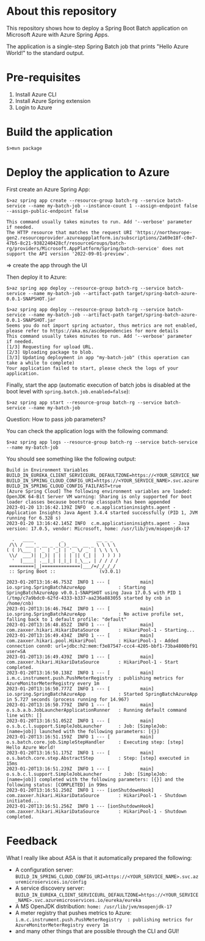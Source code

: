 # About this repository

This repository shows how to deploy a Spring Boot Batch application on Microsoft Azure with Azure Spring Apps.

The application is a single-step Spring Batch job that prints "Hello Azure World!" to the standard output.

# Pre-requisites

1. Install Azure CLI
2. Install Azure Spring extension
3. Login to Azure

# Build the application

```
$>mvn package
```

# Deploy the application to Azure

First create an Azure Spring App:

```
$>az spring app create --resource-group batch-rg --service batch-service --name my-batch-job --instance-count 1 --assign-endpoint false --assign-public-endpoint false
```

```
This command usually takes minutes to run. Add '--verbose' parameter if needed.
The HTTP resource that matches the request URI 'https://northeurope-gen2.resourceprovider.azureappplatform.io/subscriptions/2a69e18f-c0e7-47b5-8c21-9382240428cf/resourceGroups/batch-rg/providers/Microsoft.AppPlatform/Spring/batch-service' does not support the API version '2022-09-01-preview'.
```

=> create the app through the UI

Then deploy it to Azure:

```
$>az spring app deploy --resource-group batch-rg --service batch-service --name my-batch-job --artifact-path target/spring-batch-azure-0.0.1-SNAPSHOT.jar
```

```
$>az spring app deploy --resource-group batch-rg --service batch-service --name my-batch-job --artifact-path target/spring-batch-azure-0.0.1-SNAPSHOT.jar
Seems you do not import spring actuator, thus metrics are not enabled, please refer to https://aka.ms/ascdependencies for more details
This command usually takes minutes to run. Add '--verbose' parameter if needed.
[1/3] Requesting for upload URL.
[2/3] Uploading package to blob.
[3/3] Updating deployment in app "my-batch-job" (this operation can take a while to complete)
Your application failed to start, please check the logs of your application.
```

Finally, start the app (automatic execution of batch jobs is disabled at the boot level with `spring.batch.job.enabled=false`):

```
$>az spring app start --resource-group batch-rg --service batch-service --name my-batch-job
```

Question: How to pass job parameters?

You can check the application logs with the following command:

```
$>az spring app logs --resource-group batch-rg --service batch-service --name my-batch-job
```

You should see something like the following output:

```
Build in Environment Variables
BUILD_IN_EUREKA_CLIENT_SERVICEURL_DEFAULTZONE=https://<YOUR_SERVICE_NAME>.svc.azuremicroservices.io/eureka/eureka
BUILD_IN_SPRING_CLOUD_CONFIG_URI=https://<YOUR_SERVICE_NAME>.svc.azuremicroservices.io/config
BUILD_IN_SPRING_CLOUD_CONFIG_FAILFAST=true
[Azure Spring Cloud] The following environment variables are loaded:
OpenJDK 64-Bit Server VM warning: Sharing is only supported for boot loader classes because bootstrap classpath has been appended
2023-01-20 13:16:42.139Z INFO  c.m.applicationinsights.agent - Application Insights Java Agent 3.4.4 started successfully (PID 1, JVM running for 6.328 s)
2023-01-20 13:16:42.145Z INFO  c.m.applicationinsights.agent - Java version: 17.0.5, vendor: Microsoft, home: /usr/lib/jvm/msopenjdk-17

  .   ____          _            __ _ _
 /\\ / ___'_ __ _ _(_)_ __  __ _ \ \ \ \
( ( )\___ | '_ | '_| | '_ \/ _` | \ \ \ \
 \\/  ___)| |_)| | | | | || (_| |  ) ) ) )
  '  |____| .__|_| |_|_| |_\__, | / / / /
 =========|_|==============|___/=/_/_/_/
 :: Spring Boot ::                (v3.0.1)

2023-01-20T13:16:46.753Z  INFO 1 --- [           main] io.spring.SpringBatchAzureApp            : Starting SpringBatchAzureApp v0.0.1-SNAPSHOT using Java 17.0.5 with PID 1 (/tmp/c7a9bdc0-62fd-4333-b337-aa236a883055 started by cnb in /home/cnb)
2023-01-20T13:16:46.764Z  INFO 1 --- [           main] io.spring.SpringBatchAzureApp            : No active profile set, falling back to 1 default profile: "default"
2023-01-20T13:16:48.852Z  INFO 1 --- [           main] com.zaxxer.hikari.HikariDataSource       : HikariPool-1 - Starting...
2023-01-20T13:16:49.434Z  INFO 1 --- [           main] com.zaxxer.hikari.pool.HikariPool        : HikariPool-1 - Added connection conn0: url=jdbc:h2:mem:f3e87547-ccc4-4205-bbf1-73ba4800bf91 user=SA
2023-01-20T13:16:49.439Z  INFO 1 --- [           main] com.zaxxer.hikari.HikariDataSource       : HikariPool-1 - Start completed.
2023-01-20T13:16:50.138Z  INFO 1 --- [           main] i.m.c.instrument.push.PushMeterRegistry  : publishing metrics for AzureMonitorMeterRegistry every 1m
2023-01-20T13:16:50.777Z  INFO 1 --- [           main] io.spring.SpringBatchAzureApp            : Started SpringBatchAzureApp in 5.727 seconds (process running for 14.967)
2023-01-20T13:16:50.779Z  INFO 1 --- [           main] o.s.b.a.b.JobLauncherApplicationRunner   : Running default command line with: []
2023-01-20T13:16:51.052Z  INFO 1 --- [           main] o.s.b.c.l.support.SimpleJobLauncher      : Job: [SimpleJob: [name=job]] launched with the following parameters: [{}]
2023-01-20T13:16:51.159Z  INFO 1 --- [           main] o.s.batch.core.job.SimpleStepHandler     : Executing step: [step]
Hello Azure World!
2023-01-20T13:16:51.175Z  INFO 1 --- [           main] o.s.batch.core.step.AbstractStep         : Step: [step] executed in 15ms
2023-01-20T13:16:51.239Z  INFO 1 --- [           main] o.s.b.c.l.support.SimpleJobLauncher      : Job: [SimpleJob: [name=job]] completed with the following parameters: [{}] and the following status: [COMPLETED] in 99ms
2023-01-20T13:16:51.250Z  INFO 1 --- [ionShutdownHook] com.zaxxer.hikari.HikariDataSource       : HikariPool-1 - Shutdown initiated...
2023-01-20T13:16:51.256Z  INFO 1 --- [ionShutdownHook] com.zaxxer.hikari.HikariDataSource       : HikariPool-1 - Shutdown completed.
```

# Feedback

What I really like about ASA is that it automatically prepared the following:

* A configuration server: `BUILD_IN_SPRING_CLOUD_CONFIG_URI=https://<YOUR_SERVICE_NAME>.svc.azuremicroservices.io/config`
* A service discovery server: `BUILD_IN_EUREKA_CLIENT_SERVICEURL_DEFAULTZONE=https://<YOUR_SERVICE_NAME>.svc.azuremicroservices.io/eureka/eureka`
* A MS OpenJDK distribution: `home: /usr/lib/jvm/msopenjdk-17`
* A meter registry that pushes metrics to Azure: `i.m.c.instrument.push.PushMeterRegistry  : publishing metrics for AzureMonitorMeterRegistry every 1m`
* and many other things that are possible through the CLI and GUI!